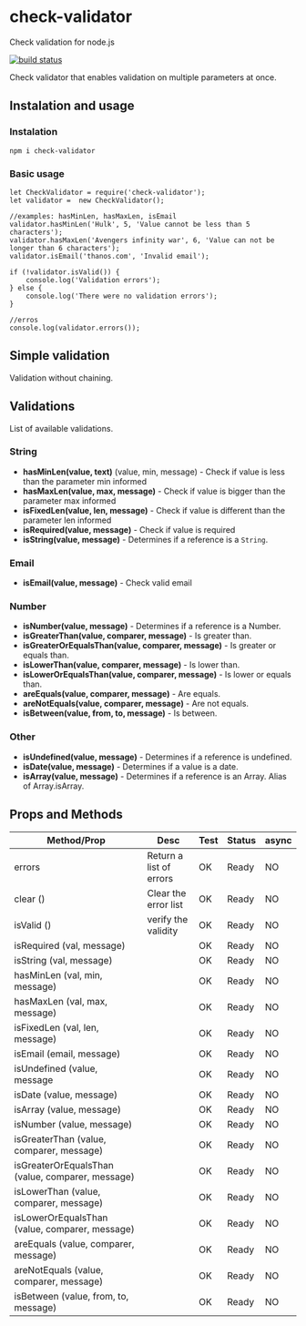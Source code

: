 # check-validator
Check validation for node.js

[![build status][travis-image]][travis-url]

Check validator that enables validation on multiple parameters at once.

## Instalation and usage

### Instalation

```
npm i check-validator
```

### Basic usage

```
let CheckValidator = require('check-validator');
let validator =  new CheckValidator();

//examples: hasMinLen, hasMaxLen, isEmail
validator.hasMinLen('Hulk', 5, 'Value cannot be less than 5 characters');
validator.hasMaxLen('Avengers infinity war', 6, 'Value can not be longer than 6 characters');
validator.isEmail('thanos.com', 'Invalid email');

if (!validator.isValid()) {
	console.log('Validation errors');
} else {
	console.log('There were no validation errors');
}

//erros
console.log(validator.errors());
```
## Simple validation

Validation without chaining.

## Validations

List of available validations.

### String

- **hasMinLen(value, text)** (value, min, message) - Check if value is less than the parameter min informed
- **hasMaxLen(value, max, message)** - Check if value is bigger than the parameter max informed
- **isFixedLen(value, len, message)** - Check if value is different than the parameter len informed
- **isRequired(value, message)** - Check if value is required
- **isString(value, message)** - Determines if a reference is a `String`.

### Email

- **isEmail(value, message)** - Check valid email

### Number

- **isNumber(value, message)** - Determines if a reference is a Number.
- **isGreaterThan(value, comparer, message)** - Is greater than.
- **isGreaterOrEqualsThan(value, comparer, message)** - Is greater or equals than.
- **isLowerThan(value, comparer, message)** - Is lower than.
- **isLowerOrEqualsThan(value, comparer, message)** - Is lower or equals than.
- **areEquals(value, comparer, message)** - Are equals.
- **areNotEquals(value, comparer, message)** - Are not equals.
- **isBetween(value, from, to, message)** - Is between.

### Other

- **isUndefined(value, message)** - Determines if a reference is undefined.
- **isDate(value, message)** - Determines if a value is a date.
- **isArray(value, message)** - Determines if a reference is an Array. Alias of Array.isArray.


## Props and Methods

| Method/Prop | Desc | Test | Status | async |
|---|---|---|---|---|
| errors | Return a list of errors | OK | Ready | NO |
| clear () | Clear the error list | OK | Ready | NO |
| isValid () | verify the validity | OK | Ready | NO |
| isRequired (val, message) |  | OK | Ready | NO |
| isString (val, message) |  | OK | Ready | NO |
| hasMinLen (val, min, message) |   | OK | Ready  | NO |
| hasMaxLen (val, max, message) |   | OK | Ready | NO |
| isFixedLen (val, len, message) |   | OK | Ready  | NO |
| isEmail (email, message) |   | OK |  Ready | NO |
| isUndefined (value, message |   | OK |  Ready | NO |
| isDate (value, message) |   | OK |  Ready | NO |
| isArray (value, message) |   | OK |  Ready | NO |
| isNumber (value, message) |   | OK |  Ready | NO |
| isGreaterThan (value, comparer, message) |   | OK |  Ready | NO |
| isGreaterOrEqualsThan (value, comparer, message) |   | OK |  Ready | NO |
| isLowerThan (value, comparer, message) |   | OK |  Ready | NO |
| isLowerOrEqualsThan (value, comparer, message) |   | OK |  Ready | NO |
| areEquals (value, comparer, message) |   | OK |  Ready | NO |
| areNotEquals (value, comparer, message) |   | OK |  Ready | NO |
| isBetween (value, from, to, message) |   | OK |  Ready | NO |

[npm-image]: https://img.shields.io/npm/v/password-validator.svg?style=flat-square
[npm-url]: https://www.npmjs.com/package/check-validator
[travis-image]:https://img.shields.io/travis/tarunbatra/password-validator.svg?style=flat-square
[travis-url]:https://travis-ci.org/tarunbatra/check-validator